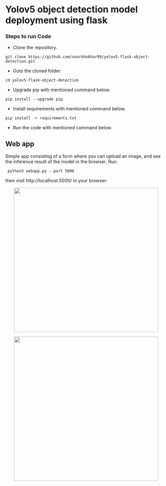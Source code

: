 # Yolov5 object detection model deployment using flask


### Steps to run Code
- Clone the repository.
```
git clone https://github.com/noorkhokhar99/yolov5-flask-object-detection.git
```
- Goto the cloned folder.
```
cd yolov5-flask-object-detection

```
- Upgrade pip with mentioned command below.
```
pip install --upgrade pip
```
- Install requirements with mentioned command below.
```
pip install -r requirements.txt
```
- Run the code with mentioned command below.



## Web app
Simple app consisting of a form where you can upload an image, and see the inference result of the model in the browser. Run:

` python3 webapp.py --port 5000`

then visit http://localhost:5000/ in your browser:

<p align="center">
<img src="https://github.com/noorkhokhar99/yolov5-flask-object-detection/blob/main/Screen%20Shot%201444-04-10%20at%2012.52.33%20PM.png" width="450">
</p>

<p align="center">
<img src="https://github.com/noorkhokhar99/yolov5-flask-object-detection/blob/main/static/image0.jpg" width="450">
</p>






